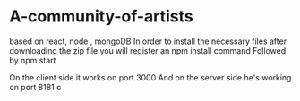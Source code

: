 # A-community-of-artists

based on react, node , mongoDB
In order to install the necessary files after downloading the zip file 
you will register an npm install command
Followed by npm start

On the client side it works on port 3000
And on the server side he's working on port 8181
c
